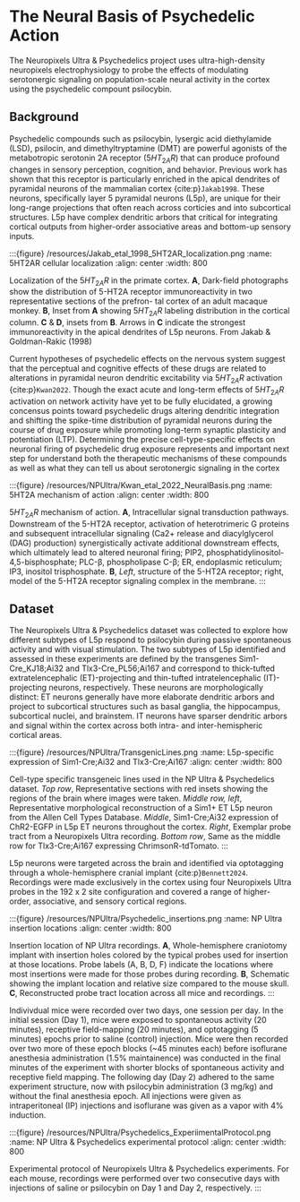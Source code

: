 # The Neural Basis of Psychedelic Action

The Neuropixels Ultra & Psychedelics project uses ultra-high-density neuropixels electrophysiology to probe the effects of modulating serotonergic signaling on population-scale neural activity in the cortex using the psychedelic compount psilocybin. 

## Background

Psychedelic compounds such as psilocybin, lysergic acid diethylamide (LSD), psilocin, and dimethyltryptamine (DMT) are powerful agonists of the metabotropic serotonin 2A receptor ($5HT_{2A}R$) that can produce profound changes in sensory perception, cognition, and behavior. Previous work has shown that this receptor is particularly enriched in the apical dendrites of pyramidal neurons of the mammalian cortex {cite:p}`Jakab1998`. These neurons, specifically layer 5 pyramidal neurons (L5p), are unique for their long-range projections that often reach across corticies and into subcortical structures. L5p have complex dendritic arbors that critical for integrating cortical outputs from higher-order associative areas and bottom-up sensory inputs.

:::{figure} /resources/Jakab_etal_1998_5HT2AR_localization.png
:name: 5HT2AR cellular localization
:align: center
:width: 800

Localization of the $5HT_{2A}R$ in the primate cortex. __A__, Dark-field photographs show the distribution of 5-HT2A receptor immunoreactivity in two representative sections of the prefron- tal cortex of an adult macaque monkey. __B__, Inset from __A__ showing $5HT_{2A}R$ labeling distribution in the cortical column. __C__ & __D__, insets from __B__. Arrows in __C__ indicate the strongest immunoreactivity in the apical dendrites of L5p neurons. From Jakab & Goldman-Rakic (1998)

Current hypotheses of psychedelic effects on the nervous system suggest that the perceptual and cognitive effects of these drugs are related to alterations in pyramidal neuron dendritic excitability via $5HT_{2A}R$ activation {cite:p}`Kwan2022`. Though the exact acute and long-term effects of $5HT_{2A}R$ activation on network activity have yet to be fully elucidated, a growing concensus points toward psychedelic drugs altering dendritic integration and shifting the spike-time distribution of pyramidal neurons during the course of drug exposure while promoting long-term synaptic plasticity and potentiation (LTP). Determining the precise cell-type-specific effects on neuronal firing of psychedelic drug exposure represents and important next step for understand both the therapeutic mechanisms of these compounds as well as what they can tell us about serotonergic signaling in the cortex

:::{figure} /resources/NPUltra/Kwan_etal_2022_NeuralBasis.png
:name: 5HT2A mechanism of action
:align: center
:width: 800

$5HT_{2A}R$ mechanism of action. __A__, Intracellular signal transduction pathways. Downstream of the 5-HT2A receptor, activation of heterotrimeric G proteins and subsequent intracellular signaling (Ca2+ release and diacylglycerol (DAG) production) synergistically activate additional downstream effects, which ultimately lead to altered neuronal firing; PIP2, phosphatidylinositol-4,5-bisphosphate; PLC-β, phospholipase C-β; ER, endoplasmic reticulum; IP3, inositol trisphosphate. __B__, *Left*, structure of the 5-HT2A receptor; right, model of the 5-HT2A receptor signaling complex in the membrane.
:::

## Dataset

The Neuropixels Ultra & Psychedelics dataset was collected to explore how different subtypes of L5p respond to psilocybin during passive spontaneous activity and with visual stimulation. The two subtypes of L5p identified and assessed in these experiments are defined by the transgenes Sim1-Cre_KJ18;Ai32 and Tlx3-Cre_PL56;Ai167 and correspond to thick-tufted extratelencephalic (ET)-projecting and thin-tufted intratelencephalic (IT)-projecting neurons, respectively. These neurons are morphologically distinct: ET neurons generally have more elaborate dendritic arbors and project to subcortical structures such as basal ganglia, the hippocampus, subcortical nuclei, and brainstem. IT neurons have sparser dendritic arbors and signal within the cortex across both intra- and inter-hemispheric cortical areas.

:::{figure} /resources/NPUltra/TransgenicLines.png
:name: L5p-specific expression of Sim1-Cre;Ai32 and Tlx3-Cre;Ai167
:align: center
:width: 800

Cell-type specific transgeneic lines used in the NP Ultra & Psychedelics dataset. *Top row*, Representative sections with red insets showing the regions of the brain where images were taken. *Middle row, left*, Representative morphological reconstruction of a Sim1+ ET L5p neuron from the Allen Cell Types Database. *Middle*, Sim1-Cre;Ai32 expression of ChR2-EGFP in L5p ET neurons throughout the cortex. *Right*, Exemplar probe tract from a Neuropixels Ultra recording. *Bottom row*, Same as the middle row for Tlx3-Cre;Ai167 expressing ChrimsonR-tdTomato.
:::

L5p neurons were targeted across the brain and identified via optotagging through a whole-hemisphere cranial implant {cite:p}`Bennett2024`. Recordings were made exclusively in the cortex using four Neuropixels Ultra probes in the 192 x 2 site configuration and covered a range of higher-order, associative, and sensory cortical regions.

:::{figure} /resources/NPUltra/Psychedelic_insertions.png
:name: NP Ultra insertion locations
:align: center
:width: 800

Insertion location of NP Ultra recordings. __A__, Whole-hemisphere craniotomy implant with insertion holes colored by the typical probes used for insertion at those locations. Probe labels (A, B, D, F) indicate the locations where most insertions were made for those probes during recording. __B__, Schematic showing the implant location and relative size compared to the mouse skull. __C__, Reconstructed probe tract location across all mice and recordings.
:::

Indivivdual mice were recorded over two days, one session per day. In the initial session (Day 1), mice were exposed to spontaneous activity (20 minutes), receptive field-mapping (20 minutes), and optotagging (5 minutes) epochs prior to saline (control) injection. Mice were then recorded over two more of these epoch blocks (~45 minutes each) before isoflurane anesthesia administration (1.5% maintainence) was conducted in the final minutes of the experiment with shorter blocks of spontaneous activity and receptive field mapping. The following day (Day 2) adhered to the same experiment structure, now with psilocybin administration (3 mg/kg) and without the final anesthesia epoch. All injections were given as intraperitoneal (IP) injections and isoflurane was given as a vapor with 4% induction.

:::{figure} /resources/NPUltra/Psychedelics_ExperiimentalProtocol.png
:name: NP Ultra & Psychedelics experimental protocol
:align: center
:width: 800

Experimental protocol of Neuropixels Ultra & Psychedelics experiments. For each mouse, recordings were performed over two consecutive days with injections of saline or psilocybin on Day 1 and Day 2, respectively. 
:::

